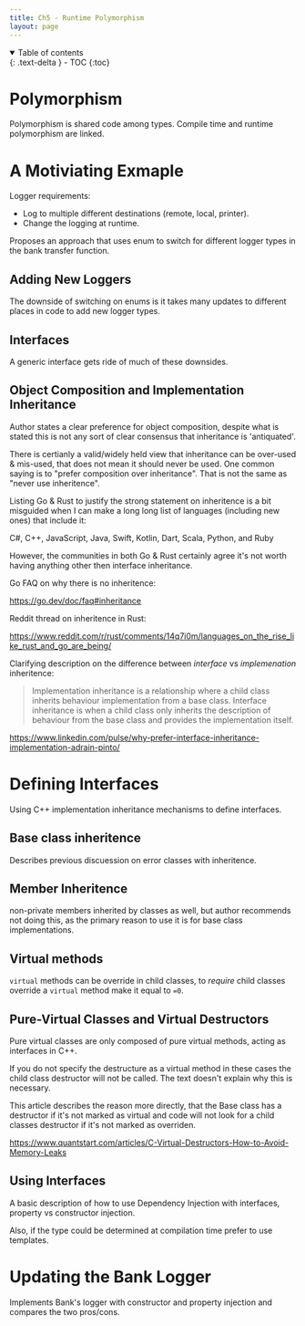 ```yaml
---
title: Ch5 - Runtime Polymorphism
layout: page
---
```


<details open markdown="block">
  <summary>
    Table of contents
  </summary>
  {: .text-delta }
- TOC
{:toc}
</details>

# Polymorphism

Polymorphism is shared code among types. Compile time and runtime polymorphism
are linked.

# A Motiviating Exmaple

Logger requirements:

- Log to multiple different destinations (remote, local, printer).
- Change the logging at runtime.

Proposes an approach that uses enum to switch for different logger types in the
bank transfer function.

## Adding New Loggers

The downside of switching on enums is it takes many updates to different places
in code to add new logger types.

## Interfaces

A generic interface gets ride of much of these downsides.

## Object Composition and Implementation Inheritance

Author states a clear preference for object composition, despite what is stated
this is not any sort of clear consensus that inheritance is 'antiquated'.

There is certianly a valid/widely held view that inheritance can be over-used &
mis-used, that does not mean it should never be used. One common saying is to
"prefer composition over inheritance". That is not the same as "never use
inheritence".

Listing Go & Rust to justify the strong statement on inheritence is a bit
misguided when I can make a long long list of languages (including new ones)
that include it:

C#, C++, JavaScript, Java, Swift, Kotlin, Dart, Scala, Python, and Ruby

However, the communities in both Go & Rust certainly agree it's not worth
having anything other then interface inheritance.

Go FAQ on why there is no inheritence:

https://go.dev/doc/faq#inheritance

Reddit thread on inheritence in Rust:

https://www.reddit.com/r/rust/comments/14q7i0m/languages_on_the_rise_like_rust_and_go_are_being/

Clarifying description on the difference between *interface* vs *implemenation*
inheritence:

> Implementation inheritance is a relationship where a child class inherits
> behaviour implementation from a base class. Interface inheritance is when a
> child class only inherits the description of behaviour from the base class
> and provides the implementation itself.

https://www.linkedin.com/pulse/why-prefer-interface-inheritance-implementation-adrain-pinto/

# Defining Interfaces

Using C++ implementation inheritance mechanisms to define interfaces.

## Base class inheritence

Describes previous discuession on error classes with inheritence.

## Member Inheritence

non-private members inherited by classes as well, but author recommends not
doing this, as the primary reason to use it is for base class implementations.

## Virtual methods

`virtual` methods can be override in child classes, to *require* child classes
override a `virtual` method make it equal to `=0`.

## Pure-Virtual Classes and Virtual Destructors

Pure virtual classes are only composed of pure virtual methods, acting as
interfaces in C++.

If you do not specify the destructure as a virtual method in these cases the
child class destructor will not be called. The text doesn't explain why this
is necessary.

This article describes the reason more directly, that the Base class has a
destructor if it's not marked as virtual and code will not look for a child
classes destructor if it's not marked as overriden.

https://www.quantstart.com/articles/C-Virtual-Destructors-How-to-Avoid-Memory-Leaks

## Using Interfaces

A basic description of how to use Dependency Injection with interfaces, property
vs constructor injection.

Also, if the type could be determined at compilation time prefer to use
templates.

# Updating the Bank Logger

Implements Bank's logger with constructor and property injection and compares
the two pros/cons.